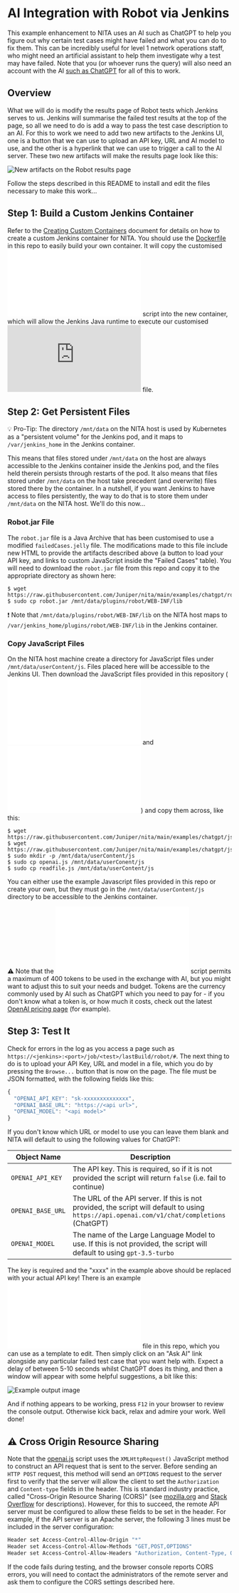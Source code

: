 # AI Integration with Robot via Jenkins

This example enhancement to NITA uses an AI such as ChatGPT to help you figure out why certain test cases might have failed and what you can do to fix them. This can be incredibly useful for level 1 network operations staff, who might need an artificial assistant to help them investigate why a test may have failed. Note that you (or whoever runs the query) will also need an account with the AI 
[such as ChatGPT](https://platform.openai.com/signup?launch) for all of this to work.

## Overview

What we will do is modify the results page of Robot tests which Jenkins serves to us. Jenkins will summarise the failed test results at the top of the page, so all we need to do is add a way to pass the test case description to an AI. For this to work we need to add two new artifacts to the Jenkins UI, one is a button that we can use to upload an API key, URL and AI model to use, and the other is a hyperlink that we can use to trigger a call to the AI server. These two new artifacts will make the results page look like this:

![New artifacts on the Robot results page](images/img1.JPG)

Follow the steps described in this README to install and edit the files necessary to make this work...

## Step 1: Build a Custom Jenkins Container

Refer to the [Creating Custom Containers](https://github.com/Juniper/nita/blob/main/docs/custom-containers.md) document for details on how to create a custom Jenkins container for NITA. You should use the [Dockerfile](./Dockerfile) in this repo to easily build your own container. It will copy the customised ![jenkins.sh](jenkins.sh) script into the new container, which will allow the Jenkins Java runtime to execute our customised ![robot.jar](https://raw.githubusercontent.com/Juniper/nita/main/examples/chatgpt/robot.jar) file.

## Step 2: Get Persistent Files

:bulb: Pro-Tip: The directory `/mnt/data` on the NITA host is used by Kubernetes as a "persistent volume" for the Jenkins pod, and it maps to `/var/jenkins_home` in the Jenkins container.

This means that files stored under `/mnt/data` on the host are always accessible to the Jenkins container inside the Jenkins pod, and the files held therein persists through restarts of the pod. It also means that files stored under `/mnt/data` on the host take precedent (and overwrite) files stored there by the container. In a nutshell, if you want Jenkins to have access to files persistently, the way to do that is to store them under `/mnt/data` on the NITA host. We'll do this now...

### Robot.jar File

The `robot.jar` file is a Java Archive that has been customised to use a modified `failedCases.jelly` file. The modifications made to this file include new HTML to provide the artifacts described above (a button to load your API key, and links to custom JavaScript inside the "Failed Cases" table). You will need to download the `robot.jar` file from this repo and copy it to the appropriate directory as shown here:

```
$ wget https://raw.githubusercontent.com/Juniper/nita/main/examples/chatgpt/robot.jar
$ sudo cp robot.jar /mnt/data/plugins/robot/WEB-INF/lib
```
:exclamation: Note that `/mnt/data/plugins/robot/WEB-INF/lib` on the NITA host maps to `/var/jenkins_home/plugins/robot/WEB-INF/lib` in the Jenkins container.

### Copy JavaScript Files

On the NITA host machine create a directory for JavaScript files under `/mnt/data/userContent/js`. Files placed here will be accessible to the Jenkins UI. Then download the JavaScript files provided in this repository (![readfile.js](js/readfile.js) and ![openai.js](js/openai.js)) and copy them across, like this:

```
$ wget https://raw.githubusercontent.com/Juniper/nita/main/examples/chatgpt/js/openai.js
$ wget https://raw.githubusercontent.com/Juniper/nita/main/examples/chatgpt/js/readfile.js
$ sudo mkdir -p /mnt/data/userContent/js
$ sudo cp openai.js /mnt/data/userConent/js
$ sudo cp readfile.js /mnt/data/userContent/js
```

You can either use the example Javascript files provided in this repo or create your own, but they must go in the `/mnt/data/userContent/js` directory to be accessible to the Jenkins container.

:warning: Note that the ![openai.js](js/openai.js) script permits a maximum of 400 tokens to be used in the exchange with AI, but you might want to adjust this to suit your needs and budget. Tokens are the currency commonly used by AI such as ChatGPT which you need to pay for - if you don't know what a token is, or how much it costs, check out the latest [OpenAI pricing page](https://openai.com/pricing) (for example).

## Step 3: Test It

Check for errors in the log as you access a page such as `https://<jenkins>:<port>/job/<test>/lastBuild/robot/#`. The next thing to do is to upload your API Key, URL and model in a file, which you do by pressing the `Browse...` button that is now on the page. The file must be JSON formatted, with the following fields like this:

``` js
{
  "OPENAI_API_KEY": "sk-xxxxxxxxxxxxxx",
  "OPENAI_BASE_URL": "https://<api url>",
  "OPENAI_MODEL": "<api model>"
}
```
If you don't know which URL or model to use you can leave them blank and NITA will default to using the following values for ChatGPT:

Object Name | Description
---|---
``OPENAI_API_KEY`` |  The API key. This is required, so if it is not provided the script will return ``false`` (i.e. fail to continue)
``OPENAI_BASE_URL`` | The URL of the API server. If this is not provided, the script will default to using ``https://api.openai.com/v1/chat/completions`` (ChatGPT)
``OPENAI_MODEL`` | The name of the Large Language Model to use. If this is not provided, the script will default to using ``gpt-3.5-turbo``


The key is required and the "xxxx" in the example above should be replaced with your actual API key! There is an example ![key.json](key.json) file in this repo, which you can use as a template to edit. Then simply click on an "Ask AI" link alongside any particular failed test case that you want help with. Expect a delay of between 5-10 seconds whilst ChatGPT does its thing, and then a window will appear with some helpful suggestions, a bit like this:

![Example output image](images/img2.JPG)

And if nothing appears to be working, press `F12` in your browser to review the console output. Otherwise kick back, relax and admire your work. Well done!

## :warning: Cross Origin Resource Sharing

Note that the [openai.js](../openai/openai.js) script uses the ``XMLHttpRequest()`` JavaScript method to construct an API request that is sent to the server. Before sending an ``HTTP POST`` request, this method will send an ``OPTIONS`` request to the server first to verify that the server will allow the client to set the ``Authorization`` and ``Content-type`` fields in the header. This is standard industry practice, called "Cross-Origin Resource Sharing (CORS)" (see [mozilla.org](https://developer.mozilla.org/en-US/docs/Web/HTTP/CORS) and [Stack Overflow](https://stackoverflow.com/questions/15605823/why-is-httprequest-sending-the-options-verb-instead-of-post#15605935) for descriptions). However, for this to succeed, the remote API server must be configured to allow these fields to be set in the header. For example, if the API server is an Apache server, the following 3 lines must be included in the server configuration:

```bash
Header set Access-Control-Allow-Origin "*"
Header set Access-Control-Allow-Methods "GET,POST,OPTIONS"
Header set Access-Control-Allow-Headers "Authorization, Content-Type, Origin"
```
If the code fails during testing, and the browser console reports CORS errors, you will need to contact the administrators of the remote server and ask them to configure the CORS settings described here.
